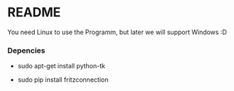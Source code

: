 # README #

You need Linux to use the Programm, but later we will support Windows :D

### Depencies ###

* sudo apt-get install python-tk

* sudo pip install fritzconnection